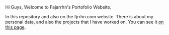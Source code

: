 Hi Guys, Welcome to Fajarrhn's Portofolio Website.

In this repository and also on the fjrrhn.com website. There is about my personal data, and also the projects that I have worked on. You can see it [on this page](https://fajarrhn.my.id). 